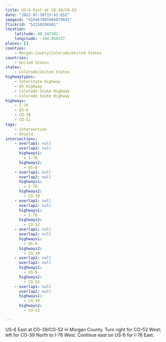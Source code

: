 ```yaml
---
title: US-6 East at CO-39/CO-52
date: "2022-07-10T15:42:05Z"
imageid: "416467085904879691"
flickrid: "52258266501"
location:
    latitude: 40.242301
    longitude: -104.056337
places: []
counties:
    - Morgan County|Colorado|United States
countries:
    - United States
states:
    - Colorado|United States
highwaytypes:
    - Interstate Highway
    - US Highway
    - Colorado State Highway
    - Colorado State Highway
highways:
    - I-76
    - US-6
    - CO-39
    - CO-52
tags:
    - Intersection
    - Shield
intersections:
    - overlap1: null
      overlap2: null
      highways1:
        - I-76
      highways2:
        - US-6
    - overlap1: null
      overlap2: null
      highways1:
        - I-76
      highways2:
        - CO-39
    - overlap1: null
      overlap2: null
      highways1:
        - I-76
      highways2:
        - CO-52
    - overlap1: null
      overlap2: null
      highways1:
        - US-6
      highways2:
        - CO-39
    - overlap1: null
      overlap2: null
      highways1:
        - US-6
      highways2:
        - CO-52
    - overlap1: null
      overlap2: null
      highways1:
        - CO-39
      highways2:
        - CO-52

---
```

US-6 East at CO-39/CO-52 in Morgan County.  Turn right for CO-52 West; left for CO-39 North to I-76 West.  Continue east on US-6 for I-76 East.